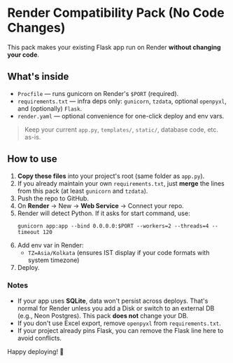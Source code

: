 # Render Compatibility Pack (No Code Changes)

This pack makes your existing Flask app run on Render **without changing your code**.

## What's inside
- `Procfile` — runs gunicorn on Render's `$PORT` (required).
- `requirements.txt` — infra deps only: `gunicorn`, `tzdata`, optional `openpyxl`, and (optionally) `Flask`.
- `render.yaml` — optional convenience for one-click deploy and env vars.

> Keep your current `app.py`, `templates/`, `static/`, database code, etc. as-is.

## How to use
1. **Copy these files** into your project's root (same folder as `app.py`).  
2. If you already maintain your own `requirements.txt`, just **merge** the lines from this pack (at least `gunicorn` and `tzdata`).  
3. Push the repo to GitHub.
4. On **Render** → New → **Web Service** → Connect your repo.
5. Render will detect Python. If it asks for start command, use:
   ```
   gunicorn app:app --bind 0.0.0.0:$PORT --workers=2 --threads=4 --timeout 120
   ```
6. Add env var in Render:
   - `TZ=Asia/Kolkata`  (ensures IST display if your code formats with system timezone)
7. Deploy.

### Notes
- If your app uses **SQLite**, data won't persist across deploys. That's normal for Render unless you add a Disk or switch to an external DB (e.g., Neon Postgres). This pack **does not** change your DB.
- If you don't use Excel export, remove `openpyxl` from `requirements.txt`.
- If your project already pins Flask, you can remove the Flask line here to avoid conflicts.

Happy deploying! 🚀
